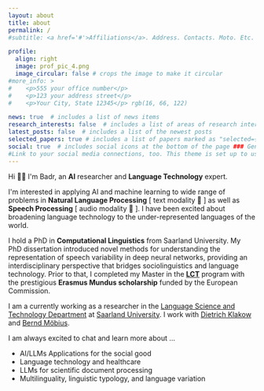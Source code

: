 ```yaml
---
layout: about
title: about
permalink: /
#subtitle: <a href='#'>Affiliations</a>. Address. Contacts. Moto. Etc.

profile:
  align: right
  image: prof_pic_4.png
  image_circular: false # crops the image to make it circular
#more_info: >
#    <p>555 your office number</p>
#    <p>123 your address street</p>
#    <p>Your City, State 12345</p> rgb(16, 66, 122)

news: true  # includes a list of news items
research_interests: false  # includes a list of areas of research interests
latest_posts: false  # includes a list of the newest posts
selected_papers: true # includes a list of papers marked as "selected={true}"
social: true  # includes social icons at the bottom of the page ### Generic Research Interests &nbsp;
#Link to your social media connections, too. This theme is set up to use [Font Awesome icons](https://fontawesome.com/) and [Academicons](https://jpswalsh.github.io/academicons/), like the ones below. Add your Facebook, Twitter, LinkedIn, Google Scholar, or just disable all of them.
---
```

Hi 👋🏼 I'm Badr, an **AI** researcher and **Language Technology** expert. 

I'm interested in applying AI and machine learning to wide range of problems in **Natural Language Processing** [ text modality 📝 ] as well as **Speech Processing** [ audio modality 💬 ]. I have been excited about broadening language technology to the under-represented languages of the world.    


I hold a PhD in **Computational Linguistics** from Saarland University. My PhD dissertation introduced novel methods for understanding the representation of speech variability in deep neural networks, providing an interdisciplinary perspective that bridges sociolinguistics and language technology. Prior to that, I completed my Master in the [**LCT**](https://www.coli.uni-saarland.de/lct-coli/) program with the prestigious **Erasmus Mundus scholarship** funded by the European Commission. 

I am a currently working as a researcher in the [Language Science and Technology Department](https://www.uni-saarland.de/en/department/lst.html) at [Saarland University](https://www.uni-saarland.de/en/home.html). I work with [Dietrich Klakow](https://scholar.google.de/citations?user=_HtGYmoAAAAJ&amp;hl=en&amp;oi=ao) and [Bernd Möbius](https://www.coli.uni-saarland.de/~moebius/mywww/index.html).


I am always excited to chat and learn more about ...
* AI/LLMs Applications for the social good 
* Language technology and healthcare 
* LLMs for scientific document processing
* Multilinguality, linguistic typology, and language variation


&nbsp;
